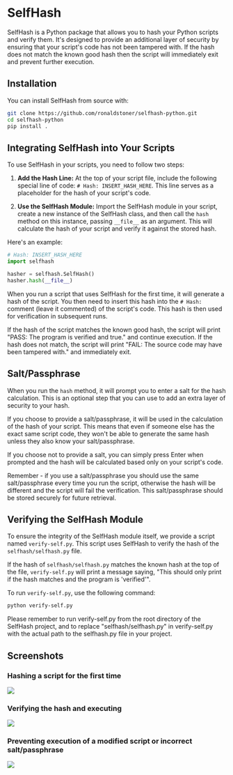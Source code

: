 # SelfHash

SelfHash is a Python package that allows you to hash your Python scripts and verify them. It's designed to provide an additional layer of security by ensuring that your script's code has not been tampered with. If the hash does not match the known good hash then the script will immediately exit and prevent further execution.

## Installation

You can install SelfHash from source with:

```bash
git clone https://github.com/ronaldstoner/selfhash-python.git
cd selfhash-python
pip install .
```

## Integrating SelfHash into Your Scripts

To use SelfHash in your scripts, you need to follow two steps:

1. **Add the Hash Line:** At the top of your script file, include the following special line of code: `# Hash: INSERT_HASH_HERE`. This line serves as a placeholder for the hash of your script's code. 

2. **Use the SelfHash Module:** Import the SelfHash module in your script, create a new instance of the SelfHash class, and then call the `hash` method on this instance, passing `__file__` as an argument. This will calculate the hash of your script and verify it against the stored hash.

Here's an example:

```python
# Hash: INSERT_HASH_HERE
import selfhash

hasher = selfhash.SelfHash()
hasher.hash(__file__)
```

When you run a script that uses SelfHash for the first time, it will generate a hash of the script. You then need to insert this hash into the `# Hash: ` comment (leave it commented) of the script's code. This hash is then used for verification in subsequent runs.

If the hash of the script matches the known good hash, the script will print "PASS: The program is verified and true." and continue execution. If the hash does not match, the script will print "FAIL: The source code may have been tampered with." and immediately exit.

## Salt/Passphrase

When you run the `hash` method, it will prompt you to enter a salt for the hash calculation. This is an optional step that you can use to add an extra layer of security to your hash. 

If you choose to provide a salt/passphrase, it will be used in the calculation of the hash of your script. This means that even if someone else has the exact same script code, they won't be able to generate the same hash unless they also know your salt/passphrase. 

If you choose not to provide a salt, you can simply press Enter when prompted and the hash will be calculated based only on your script's code.

Remember - if you use a salt/passphrase you should use the same salt/passphrase every time you run the script, otherwise the hash will be different and the script will fail the verification. This salt/passphrase should be stored securely for future retrieval.

## Verifying the SelfHash Module

To ensure the integrity of the SelfHash module itself, we provide a script named `verify-self.py`. This script uses SelfHash to verify the hash of the `selfhash/selfhash.py` file.

If the hash of `selfhash/selfhash.py` matches the known hash at the top of the file, `verify-self.py` will print a message saying, "This should only print if the hash matches and the program is 'verified'".

To run `verify-self.py`, use the following command:

```bash
python verify-self.py
```
Please remember to run verify-self.py from the root directory of the SelfHash project, and to replace "selfhash/selfhash.py" in verify-self.py with the actual path to the selfhash.py file in your project.

## Screenshots
### Hashing a script for the first time
<img src="https://github.com/ronaldstoner/selfhash-python/blob/main/img/1.png?raw=true" />

### Verifying the hash and executing
<img src="https://github.com/ronaldstoner/selfhash-python/blob/main/img/2.png?raw=true" />

### Preventing execution of a modified script or incorrect salt/passphrase
<img src="https://github.com/ronaldstoner/selfhash-python/blob/main/img/3.png?raw=true" />

